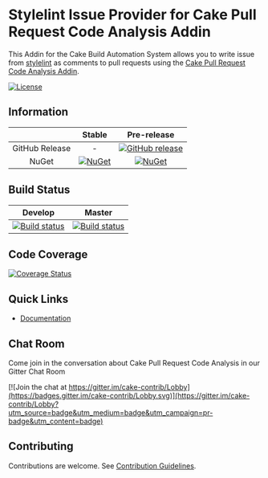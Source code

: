 # Stylelint Issue Provider for Cake Pull Request Code Analysis Addin

This Addin for the Cake Build Automation System allows you to write issue from [stylelint] as comments to pull requests
using the [Cake Pull Request Code Analysis Addin].

[![License](http://img.shields.io/:license-mit-blue.svg)](https://github.com/cake-contrib/Cake.Prca.Issues.Stylelint/blob/feature/build/LICENSE)

## Information

| | Stable | Pre-release |
|:--:|:--:|:--:|
|GitHub Release|-|[![GitHub release](https://img.shields.io/github/release/cake-contrib/Cake.Prca.Issues.Stylelint.svg)](https://github.com/cake-contrib/Cake.Prca.Issues.Stylelint/releases/latest)|
|NuGet|[![NuGet](https://img.shields.io/nuget/v/Cake.Prca.Issues.Stylelint.svg)](https://www.nuget.org/packages/Cake.Prca.Issues.Stylelint)|[![NuGet](https://img.shields.io/nuget/vpre/Cake.Prca.Issues.Stylelint.svg)](https://www.nuget.org/packages/Cake.Prca.Issues.Stylelint)|

## Build Status

|Develop|Master|
|:--:|:--:|
|[![Build status](https://ci.appveyor.com/api/projects/status/dckjsdk8mh9b1yvb/branch/develop?svg=true)](https://ci.appveyor.com/project/cakecontrib/cake-prca-issues-stylelint/branch/develop)|[![Build status](https://ci.appveyor.com/api/projects/status/dckjsdk8mh9b1yvb/branch/develop?svg=true)](https://ci.appveyor.com/project/cakecontrib/cake-prca-issues-stylelint/branch/master)|

## Code Coverage

[![Coverage Status](https://coveralls.io/repos/github/cake-contrib/Cake.Prca.Issues.Stylelint/badge.svg?branch=develop)](https://coveralls.io/github/cake-contrib/Cake.Prca.Issues.Stylelint?branch=develop)

## Quick Links

- [Documentation](https://cake-contrib.github.io/Cake.Prca.Website)

## Chat Room

Come join in the conversation about Cake Pull Request Code Analysis in our Gitter Chat Room

[![Join the chat at https://gitter.im/cake-contrib/Lobby](https://badges.gitter.im/cake-contrib/Lobby.svg)](https://gitter.im/cake-contrib/Lobby?utm_source=badge&utm_medium=badge&utm_campaign=pr-badge&utm_content=badge)

## Contributing

Contributions are welcome. See [Contribution Guidelines].

[Cake]: http://cakebuild.net
[stylelint]: https://stylelint.io/
[Cake Pull Request Code Analysis Addin]: https://github.com/cake-contrib/Cake.Prca
[Contribution Guidelines]: CONTRIBUTING.md
